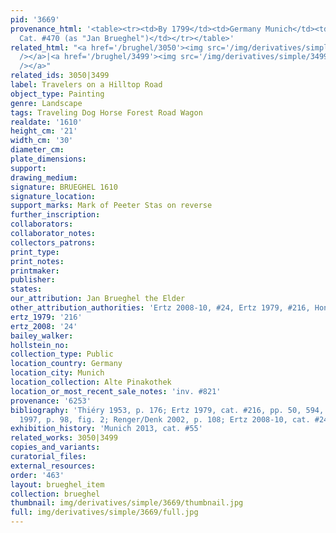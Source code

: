 ```yaml
---
pid: '3669'
provenance_html: '<table><tr><td>By 1799</td><td>Germany Munich</td><td>Munich Gallery
  Cat. #470 (as "Jan Brueghel")</td></tr></table>'
related_html: "<a href='/brughel/3050'><img src='/img/derivatives/simple/3050/thumbnail.jpg'
  /></a>|<a href='/brughel/3499'><img src='/img/derivatives/simple/3499/thumbnail.jpg'
  /></a>"
related_ids: 3050|3499
label: Travelers on a Hilltop Road
object_type: Painting
genre: Landscape
tags: Traveling Dog Horse Forest Road Wagon
realdate: '1610'
height_cm: '21'
width_cm: '30'
diameter_cm: 
plate_dimensions: 
support: 
drawing_medium: 
signature: BRUEGHEL 1610
signature_location: 
support_marks: Mark of Peeter Stas on reverse
further_inscription: 
collaborators: 
collaborator_notes: 
collectors_patrons: 
print_type: 
print_notes: 
printmaker: 
publisher: 
states: 
our_attribution: Jan Brueghel the Elder
other_attribution_authorities: 'Ertz 2008-10, #24, Ertz 1979, #216, Honig database'
ertz_1979: '216'
ertz_2008: '24'
bailey_walker: 
hollstein_no: 
collection_type: Public
location_country: Germany
location_city: Munich
location_collection: Alte Pinakothek
location_or_most_recent_sale_notes: 'inv. #821'
provenance: '6253'
bibliography: 'Thiéry 1953, p. 176; Ertz 1979, cat. #216, pp. 50, 594, fig. 18; Essen/Vienna
  1997, p. 98, fig. 2; Renger/Denk 2002, p. 108; Ertz 2008-10, cat. #24, p. 114'
exhibition_history: 'Munich 2013, cat. #55'
related_works: 3050|3499
copies_and_variants: 
curatorial_files: 
external_resources: 
order: '463'
layout: brueghel_item
collection: brueghel
thumbnail: img/derivatives/simple/3669/thumbnail.jpg
full: img/derivatives/simple/3669/full.jpg
---
```

